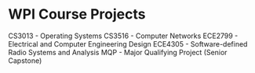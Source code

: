 # WPI Course Projects

CS3013 - Operating Systems
CS3516 - Computer Networks
ECE2799 - Electrical and Computer Engineering Design
ECE4305 - Software-defined Radio Systems and Analysis
MQP - Major Qualifying Project (Senior Capstone)